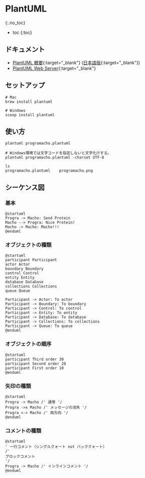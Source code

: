 # PlantUML
{:.no_toc}

* toc
{:toc}

## ドキュメント
- [PlantUML 概要](https://plantuml.com/en/){:target="_blank"} ([日本語版](https://plantuml.com/ja/){:target="_blank"})
- [PlantUML Web Server](http://www.plantuml.com/plantuml/uml/){:target="_blank"}

## セットアップ
```
# Mac
brew install plantuml

# Windows
scoop install plantuml
```

## 使い方
```shell
plantuml programacho.plantuml

# Windows環境では文字コードを指定しないと文字化けする。
plantuml programacho.plantuml -charset UTF-8

ls
programacho.plantuml	programacho.png
```

## シーケンス図

### 基本
```plantuml
@startuml
Progra -> Macho: Send Protein
Macho --> Progra: Nice Protein!
Macho -> Macho: Macho!!!
@enduml
```

### オブジェクトの種類
```plantuml
@startuml
participant Participant
actor Actor
boundary Boundary
control Control
entity Entity
database Database
collections Collections
queue Queue

Participant -> Actor: To actor 
Participant -> Boundary: To boundary
Participant -> Control: To control
Participant -> Entity: To entity
Participant -> Database: To database
Participant -> Collections: To collections
Participant -> Queue: To queue
@enduml
```

### オブジェクトの順序
```plantuml
@startuml
participant Third order 30
participant Second order 20
participant First order 10
@enduml
```

### 矢印の種類
```plantuml
@startuml
Progra -> Macho /' 通常 '/
Progra ->x Macho /' メッセージの消失 '/
Progra <-> Macho /' 両方向 '/
@enduml
```

### コメントの種類
```plantuml
@startuml
' 一行コメント（シングルクォート not バッククォート）
/'
ブロックコメント
'/
Progra -> Macho /' インラインコメント '/
@enduml
```
